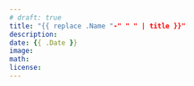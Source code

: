 ```yaml
---
# draft: true
title: "{{ replace .Name "-" " " | title }}"
description: 
date: {{ .Date }}
image: 
math: 
license: 
---
```

